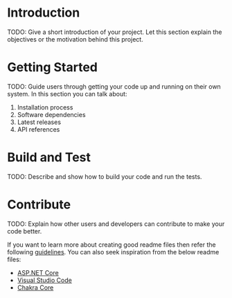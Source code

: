 # Introduction 
TODO: Give a short introduction of your project. Let this section explain the objectives or the motivation behind this project. 

# Getting Started
TODO: Guide users through getting your code up and running on their own system. In this section you can talk about:
1.	Installation process
2.	Software dependencies
3.	Latest releases
4.	API references

# Build and Test
TODO: Describe and show how to build your code and run the tests. 

# Contribute
TODO: Explain how other users and developers can contribute to make your code better. 

If you want to learn more about creating good readme files then refer the following [guidelines](https://docs.microsoft.com/en-us/azure/devops/repos/git/create-a-readme?view=azure-devops/). You can also seek inspiration from the below readme files:
- [ASP.NET Core](https://github.com/dotnet/aspnetcore/)
- [Visual Studio Code](https://github.com/Microsoft/vscode/)
- [Chakra Core](https://github.com/chakra-core/ChakraCore/)